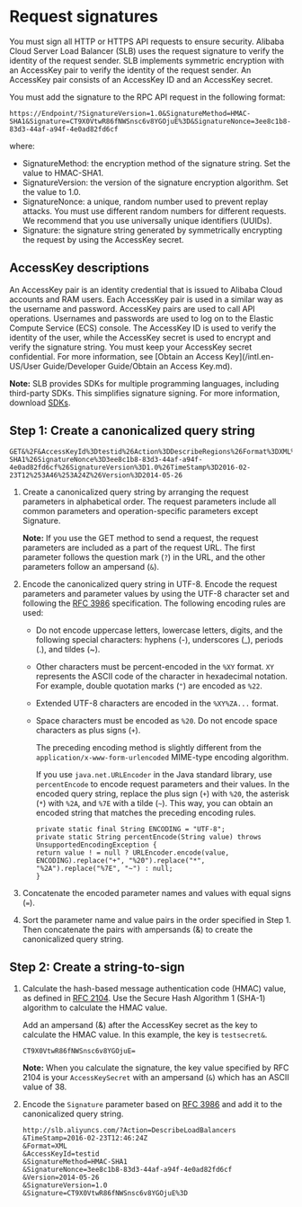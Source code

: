 # Request signatures

You must sign all HTTP or HTTPS API requests to ensure security. Alibaba Cloud Server Load Balancer \(SLB\) uses the request signature to verify the identity of the request sender. SLB implements symmetric encryption with an AccessKey pair to verify the identity of the request sender. An AccessKey pair consists of an AccessKey ID and an AccessKey secret.

You must add the signature to the RPC API request in the following format:

```
https://Endpoint/?SignatureVersion=1.0&SignatureMethod=HMAC-SHA1&Signature=CT9X0VtwR86fNWSnsc6v8YGOjuE%3D&SignatureNonce=3ee8c1b8-83d3-44af-a94f-4e0ad82fd6cf
```

where:

-   SignatureMethod: the encryption method of the signature string. Set the value to HMAC-SHA1.
-   SignatureVersion: the version of the signature encryption algorithm. Set the value to 1.0.
-   SignatureNonce: a unique, random number used to prevent replay attacks. You must use different random numbers for different requests. We recommend that you use universally unique identifiers \(UUIDs\).
-   Signature: the signature string generated by symmetrically encrypting the request by using the AccessKey secret.

## AccessKey descriptions

An AccessKey pair is an identity credential that is issued to Alibaba Cloud accounts and RAM users. Each AccessKey pair is used in a similar way as the username and password. AccessKey pairs are used to call API operations. Usernames and passwords are used to log on to the Elastic Compute Service \(ECS\) console. The AccessKey ID is used to verify the identity of the user, while the AccessKey secret is used to encrypt and verify the signature string. You must keep your AccessKey secret confidential. For more information, see [Obtain an Access Key](/intl.en-US/User Guide/Developer Guide/Obtain an Access Key.md).

**Note:** SLB provides SDKs for multiple programming languages, including third-party SDKs. This simplifies signature signing. For more information, download [SDKs](https://github.com/aliyun).

## Step 1: Create a canonicalized query string

```
GET&%2F&AccessKeyId%3Dtestid%26Action%3DDescribeRegions%26Format%3DXML%26SignatureMethod%3DHMAC-SHA1%26SignatureNonce%3D3ee8c1b8-83d3-44af-a94f-4e0ad82fd6cf%26SignatureVersion%3D1.0%26TimeStamp%3D2016-02-23T12%253A46%253A24Z%26Version%3D2014-05-26
```

1.  Create a canonicalized query string by arranging the request parameters in alphabetical order. The request parameters include all common parameters and operation-specific parameters except Signature.

    **Note:** If you use the GET method to send a request, the request parameters are included as a part of the request URL. The first parameter follows the question mark \(`?`\) in the URL, and the other parameters follow an ampersand \(`&`\).

2.  Encode the canonicalized query string in UTF-8. Encode the request parameters and parameter values by using the UTF-8 character set and following the [RFC 3986](http://tools.ietf.org/html/rfc3986) specification. The following encoding rules are used:
    -   Do not encode uppercase letters, lowercase letters, digits, and the following special characters: hyphens \(-\), underscores \(\_\), periods \(.\), and tildes \(~\).
    -   Other characters must be percent-encoded in the `%XY` format. `XY` represents the ASCII code of the character in hexadecimal notation. For example, double quotation marks \(`"`\) are encoded as `%22`.
    -   Extended UTF-8 characters are encoded in the `%XY%ZA...` format.
    -   Space characters must be encoded as `%20`. Do not encode space characters as plus signs \(`+`\).

        The preceding encoding method is slightly different from the `application/x-www-form-urlencoded` MIME-type encoding algorithm.

        If you use `java.net.URLEncoder` in the Java standard library, use `percentEncode` to encode request parameters and their values. In the encoded query string, replace the plus sign \(`+`\) with `%20`, the asterisk \(`*`\) with `%2A`, and `%7E` with a tilde \(`~`\). This way, you can obtain an encoded string that matches the preceding encoding rules.

        ```
        private static final String ENCODING = "UTF-8";
        private static String percentEncode(String value) throws UnsupportedEncodingException {
        return value ! = null ? URLEncoder.encode(value, ENCODING).replace("+", "%20").replace("*", "%2A").replace("%7E", "~") : null;
        }
        ```

3.  Concatenate the encoded parameter names and values with equal signs \(`=`\).
4.  Sort the parameter name and value pairs in the order specified in Step 1. Then concatenate the pairs with ampersands \(&\) to create the canonicalized query string.

## Step 2: Create a string-to-sign

1.  Calculate the hash-based message authentication code \(HMAC\) value, as defined in [RFC 2104](http://www.ietf.org/rfc/rfc2104.txt). Use the Secure Hash Algorithm 1 \(SHA-1\) algorithm to calculate the HMAC value.

    Add an ampersand \(&\) after the AccessKey secret as the key to calculate the HMAC value. In this example, the key is `testsecret&`.

    ```
    CT9X0VtwR86fNWSnsc6v8YGOjuE=
    ```

    **Note:** When you calculate the signature, the key value specified by RFC 2104 is your `AccessKeySecret` with an ampersand \(`&`\) which has an ASCII value of 38.

2.  Encode the `Signature` parameter based on [RFC 3986](http://tools.ietf.org/html/rfc3986) and add it to the canonicalized query string.

    ```
    http://slb.aliyuncs.com/?Action=DescribeLoadBalancers
    &TimeStamp=2016-02-23T12:46:24Z
    &Format=XML
    &AccessKeyId=testid
    &SignatureMethod=HMAC-SHA1
    &SignatureNonce=3ee8c1b8-83d3-44af-a94f-4e0ad82fd6cf
    &Version=2014-05-26
    &SignatureVersion=1.0
    &Signature=CT9X0VtwR86fNWSnsc6v8YGOjuE%3D
    ```


